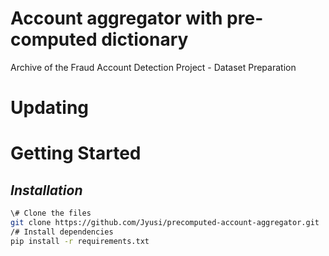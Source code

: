 # Account aggregator with pre-computed dictionary
Archive of the Fraud Account Detection Project - Dataset Preparation

# Updating

# Getting Started
## ***Installation***
```bash
\# Clone the files
git clone https://github.com/Jyusi/precomputed-account-aggregator.git
/# Install dependencies
pip install -r requirements.txt
